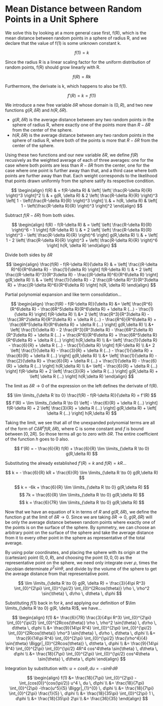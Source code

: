 # Mean Distance between Random Points in a Unit Sphere 

We solve this by looking at a more general case first, f(R), which is the mean distance between random points in a sphere of radius R, and we declare that the value of f(1) is some unknown constant k. 

$$f(1) = k$$

Since the radius R is a linear scaling factor for the uniform distribution of random points, f(R) should grow linearly with R.

$$f(R) = Rk$$

Furthermore, the derivate is k, which happens to also be f(1).

$$f'(R) = k = f(1)$$

We introduce a new free variable $\delta R$ whose domain is $(0, R)$, and two new functions $g(R, \delta R)$ and $h(R, \delta R)$. 

* $g(R, \delta R)$ is the average distance between any two random points in the sphere of radius R, where exactly one of the points more than $R - \delta R$ from the center of the sphere. 
* $h(R, \delta R)$ is the average distance between any two random points in the sphere of radius R, where both of the points is more that $R - \delta R$ from the center of the sphere.

Using these two functions and our new variable $\delta R$, we define $f(R)$
recusively as the weighted average of each of three averages: one for the case
where both points are less than $R - \delta R$ from the center, one for the case
where one point is further away than that, and a third case where both points
are further away than that. Each weight corresponds to the likelihood that
points drawn uniformly from the sphere satify its respective condition.

$$
\begin{align}
f(R) & = f(R-\delta R) & \left[ \left( \frac{R-\delta R}{R} \right)^3 \right]^2 \\
     & + g(R, \delta R) & 2 \left( \frac{R-\delta R}{R} \right)^3 \left[ 1 - \left(\frac{R-\delta R}{R} \right)^3 \right] \\
     & + h(R, \delta R) & \left[ 1 - \left(\frac{R-\delta R}{R} \right)^3 \right]^2
\end{align}
$$

Subtract $f(R-\delta R)$ from both sides.

$$
\begin{align}
f(R) - f(R-\delta R) & = \left[ \left( \frac{R-\delta R}{R} \right)^6 - 1 \right] f(R-\delta R) \\
                     & + 2 \left[ \left( \frac{R-\delta R}{R} \right)^3 - \left( \frac{R-\delta R}{R} \right)^6 \right] g(R,\delta R) \\
                     & + \left[ 1 - 2 \left( \frac{R-\delta R}{R} \right)^3 + \left( \frac{R-\delta R}{R} \right)^6 \right] h(R, \delta R) 
\end{align}
$$

Divide both sides by $\delta R$

$$
\begin{align}
\frac{f(R) - f(R-\delta R)}{\delta R} & = \left[ \frac{(R-\delta R)^6}{R^6\delta R} - \frac{1}{\delta R} \right] f(R-\delta R) \\ 
                     & + 2 \left[ \frac{(R-\delta R)^3}{R^3\delta R} - \frac{(R-\delta R)^6}{R^6\delta R} \right] g(R,\delta R) \\
                     & + \left[ \frac{1}{\delta R} - 2 \frac{(R-\delta R)^3}{R^3\delta R} + \frac{(R-\delta R)^6}{R^6\delta R} \right] h(R, \delta R)
\end{align}
$$

Partial polynomial expansion and like term consolidation...

$$
\begin{align}
\frac{f(R) - f(R-\delta R)}{\delta R} &= \left[ \frac{R^6}{R^6\delta R} - \frac{6R^5\delta R}{R^6\delta R} + \delta R (...) - \frac{1}{\delta R} \right] f(R-\delta R) \\
                                      &+ 2 \left[ \frac{R^3}{R^3\delta R} - \frac{3R^2\delta R}{R^3\delta R} + \delta R (...) - \frac{R^6}{R^6\delta R} + \frac{6R^5\delta R}{R^6\delta R} + \delta R (...) \right] g(R,\delta R) \\
                                      &+ \left[ \frac{1}{\delta R} - 2 \frac{R^3}{R^3\delta R} - \frac{6R^2\delta R}{R^3\delta R} + \delta R (...) + \frac{R^6}{R^6\delta R} + \frac{6R^5\delta R}{R^6\delta R} + \delta R (...) \right] h(R,\delta R) \\
                                      &= \left[ \frac{1}{\delta R} - \frac{6}{R} + \delta R (...) - \frac{1}{\delta R} \right] f(R-\delta R) \\
                                      &+ 2 \left[ \frac{1}{\delta R} - \frac{3}{R} + \delta R (...) - \frac{1}{\delta R} + \frac{6}{R} + \delta R (...) \right] g(R,\delta R) \\
                                      &+ \left[ \frac{1}{\delta R} - \frac{2}{\delta R} + \frac{6}{R} + \delta R (...) + \frac{1}{\delta R} - \frac{6}{R} + \delta R (...) \right] h(R,\delta R) \\
                                      &= \left[ - \frac{6}{R} + \delta R (...) \right] f(R-\delta R) + 2 \left[ \frac{3}{R} + \delta R (...) \right] g(R,\delta R) + \left[ \delta R (...) \right] h(R,\delta R)
\end{align}
$$

The limit as $\delta R \to 0$ of the expression on the left defines the derivate of f(R).

$$
\lim \limits_{\delta R \to 0} \frac{f(R) - f(R-\delta R)}{\delta R} = f'(R)
$$
$$
f'(R) = \lim \limits_{\delta R \to 0} \left[ - \frac{6}{R} + \delta R (...) \right] f(R-\delta R) + 2 \left[ \frac{3}{R} + \delta R (...) \right] g(R,\delta R) + \left[ \delta R (...) \right] h(R,\delta R)
$$

Taking the limit, we see that all of the unexpanded polynomial terms are all of
the form of $C\delta R^n f(R, \delta R)$, where C is some constant and $f$ is
bound between $[0, 2R]$. So those terms all go to zero with $\delta R$. The
entire coefficient of the function $h$ goes to 0 also.

$$ f'(R) = - \frac{6}{R} f(R) + \frac{6}{R} \lim \limits_{\delta R \to 0} g(R,\delta R) $$

Substituting the already established $f'(R) = k$ and $f(R) = kR$...

$$ k = - \frac{6}{R} kR + \frac{6}{R} \lim \limits_{\delta R \to 0} g(R,\delta R) $$

$$ k = -6k + \frac{6}{R} \lim \limits_{\delta R \to 0} g(R,\delta R) $$
$$ 7k = \frac{6}{R} \lim \limits_{\delta R \to 0} g(R,\delta R) $$
$$ k = \frac{6}{7R} \lim \limits_{\delta R \to 0} g(R,\delta R) $$

Now that we have an equation of k in terms of $R$ and $g(R, \delta R)$, we
define the function $g$ at the limit of $\delta R \to 0$. Since we are taking
$\delta R \to 0$, $g(R, \delta R)$ will be only the average distance between
random points where exactly one of the points is on the surface of the sphere.
By symmetry, we can choose an arbitrary point on the surface of the sphere and
take the average distance from it to every other point in the sphere as
representative of the total average.

By using polar coordinates, and placing the sphere with its origin at the
(cartesian) point $(0, 0, R)$, and choosing the point $(0, 0, 0)$ as the
representative point on the sphere, we need only integrate over $\rho$, times
the Jacobian determinate $\rho^2 sin\theta$, and divide by the volume of the
sphere to get the average distance from that representative point.

$$ \lim \limits_{\delta R \to 0} g(R, \delta R) = \frac{3}{4\pi R^3} \int_{0}^{2\pi} \int_{0}^{\pi/2} \int_{0}^{2Rcos(\theta)} \rho \, \rho^2 \sin{\theta} \, d\rho \, d\theta \, d\phi $$

Substituting $f(1)$ back in for $k$, and applying our definition of $\lim \limits_{\delta R \to 0} g(R, \delta R)$, we have...

$$
\begin{align}
f(1) &= \frac{6}{7R} \frac{3}{4\pi R^3} \int_{0}^{2\pi} \int_{0}^{\pi/2} \int_{0}^{2Rcos(\theta)} \rho \, \rho^2 \sin{\theta} \, d\rho \, d\theta \, d\phi \\
     &= \frac{9}{14\pi R^4} \int_{0}^{2\pi} \int_{0}^{\pi/2} \int_{0}^{2Rcos(\theta)} \rho^3 \sin{\theta} \, d\rho \, d\theta \, d\phi \\
     &= \frac{9}{14\pi R^4} \int_{0}^{2\pi} \int_{0}^{\pi/2} \frac{\rho^4}{4} \sin{\theta} \Biggr|_{0}^{2Rcos(\theta)} \, d\theta \, d\phi \\
     &= \frac{9}{14\pi R^4} \int_{0}^{2\pi} \int_{0}^{\pi/2} 4R^4 cos^4\theta \sin{\theta} \, d\theta \, d\phi \\
     &= \frac{18}{7\pi} \int_{0}^{2\pi} \int_{0}^{\pi/2} cos^4\theta \sin{\theta} \, d\theta \, d\phi
\end{align}
$$

Integration by substitution with: $u = cos\theta, du = -sin\theta \, d\theta$

$$
\begin{align}
f(1) &= \frac{18}{7\pi} \int_{0}^{2\pi} -\int_{cos(0)}^{cos(\pi/2)} u^4 \, du \, d\phi \\
     &= \frac{18}{7\pi} \int_{0}^{2\pi} -\frac{u^5}{5} \Biggr|_{1}^{0} \, d\phi \\
     &= \frac{18}{7\pi} \int_{0}^{2\pi} \frac{1}{5} \, d\phi \\
     &= \frac{18}{35\pi} \int_{0}^{2\pi} 1 \, d\phi \\
     &= \frac{18}{35\pi} 2\pi \\
     &= \frac{36}{35}
\end{align}
$$

